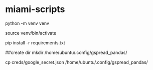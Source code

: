 # miami-scripts

python -m venv venv

source venv/bin/activate

pip install -r requirements.txt

##create dir
mkdir /home/ubuntu/.config/gspread_pandas/

cp creds/google_secret.json /home/ubuntu/.config/gspread_pandas/